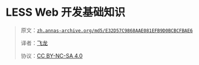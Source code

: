 # LESS Web 开发基础知识

> 原文：[`zh.annas-archive.org/md5/E32D57C9868AAE081EFB9D0BCBCFBAE6`](https://zh.annas-archive.org/md5/E32D57C9868AAE081EFB9D0BCBCFBAE6)
> 
> 译者：[飞龙](https://github.com/wizardforcel)
> 
> 协议：[CC BY-NC-SA 4.0](http://creativecommons.org/licenses/by-nc-sa/4.0/)